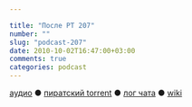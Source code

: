 ```yaml
---

title: "После РТ 207"
number: ""
slug: "podcast-207"
date: 2010-10-02T16:47:00+03:00
comments: true
categories: podcast
---
```

[аудио](http://cdn.radio-t.com/rt207post.mp3) ● [пиратский torrent](http://pirates.radio-t.com/torrents/rt207post.mp3.torrent) ● [лог чата](http://chat.radio-t.com/logs/radio-t-207.html) ● [wiki](http://wiki.radio-t.com/%D0%9F%D0%BE%D1%81%D0%BB%D0%B5_%D0%A0%D0%A2_207)<audio src="http://cdn.radio-t.com/rt207post.mp3" preload="none">
